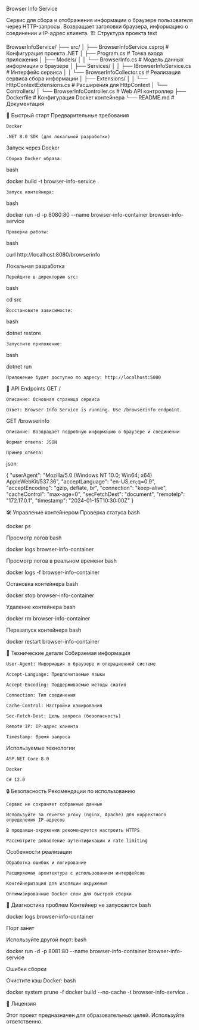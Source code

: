 Browser Info Service

Сервис для сбора и отображения информации о браузере пользователя через HTTP-запросы. Возвращает заголовки браузера, информацию о соединении и IP-адрес клиента.
🏗️ Структура проекта
text

BrowserInfoService/
├── src/
│   ├── BrowserInfoService.csproj          # Конфигурация проекта .NET
│   ├── Program.cs                         # Точка входа приложения
│   ├── Models/
│   │   └── BrowserInfo.cs                 # Модель данных информации о браузере
│   ├── Services/
│   │   ├── IBrowserInfoService.cs         # Интерфейс сервиса
│   │   └── BrowserInfoCollector.cs        # Реализация сервиса сбора информации
│   ├── Extensions/
│   │   └── HttpContextExtensions.cs       # Расширения для HttpContext
│   └── Controllers/
│       └── BrowserInfoController.cs       # Web API контроллер
├── Dockerfile                             # Конфигурация Docker контейнера
└── README.md                              # Документация

🚀 Быстрый старт
Предварительные требования

    Docker

    .NET 8.0 SDK (для локальной разработки)

Запуск через Docker

    Сборка Docker образа:

bash

docker build -t browser-info-service .

    Запуск контейнера:

bash

docker run -d -p 8080:80 --name browser-info-container browser-info-service

    Проверка работы:

bash

curl http://localhost:8080/browserinfo

Локальная разработка

    Перейдите в директорию src:

bash

cd src

    Восстановите зависимости:

bash

dotnet restore

    Запустите приложение:

bash

dotnet run

    Приложение будет доступно по адресу: http://localhost:5000

📡 API Endpoints
GET /

    Описание: Основная страница сервиса

    Ответ: Browser Info Service is running. Use /browserinfo endpoint.

GET /browserinfo

    Описание: Возвращает подробную информацию о браузере и соединении

    Формат ответа: JSON

    Пример ответа:

json

{
  "userAgent": "Mozilla/5.0 (Windows NT 10.0; Win64; x64) AppleWebKit/537.36",
  "acceptLanguage": "en-US,en;q=0.9",
  "acceptEncoding": "gzip, deflate, br",
  "connection": "keep-alive",
  "cacheControl": "max-age=0",
  "secFetchDest": "document",
  "remoteIp": "172.17.0.1",
  "timestamp": "2024-01-15T10:30:00Z"
}

🛠️ Управление контейнером
Проверка статуса
bash

docker ps

Просмотр логов
bash

docker logs browser-info-container

Просмотр логов в реальном времени
bash

docker logs -f browser-info-container

Остановка контейнера
bash

docker stop browser-info-container

Удаление контейнера
bash

docker rm browser-info-container

Перезапуск контейнера
bash

docker restart browser-info-container

🔧 Технические детали
Собираемая информация

    User-Agent: Информация о браузере и операционной системе

    Accept-Language: Предпочитаемые языки

    Accept-Encoding: Поддерживаемые методы сжатия

    Connection: Тип соединения

    Cache-Control: Настройки кэширования

    Sec-Fetch-Dest: Цель запроса (безопасность)

    Remote IP: IP-адрес клиента

    Timestamp: Время запроса

Используемые технологии

    ASP.NET Core 8.0

    Docker

    C# 12.0

🔒 Безопасность
Рекомендации по использованию

    Сервис не сохраняет собранные данные

    Используйте за reverse proxy (nginx, Apache) для корректного определения IP-адресов

    В продакшн-окружении рекомендуется настроить HTTPS

    Рассмотрите добавление аутентификации и rate limiting

Особенности реализации

    Обработка ошибок и логирование

    Расширяемая архитектура с использованием интерфейсов

    Контейнеризация для изоляции окружения

    Оптимизированные Docker слои для быстрой сборки

🐛 Диагностика проблем
Контейнер не запускается
bash

docker logs browser-info-container

Порт занят

Используйте другой порт:
bash

docker run -d -p 8081:80 --name browser-info-container browser-info-service

Ошибки сборки

Очистите кэш Docker:
bash

docker system prune -f
docker build --no-cache -t browser-info-service .

📄 Лицензия

Этот проект предназначен для образовательных целей. Используйте ответственно.
